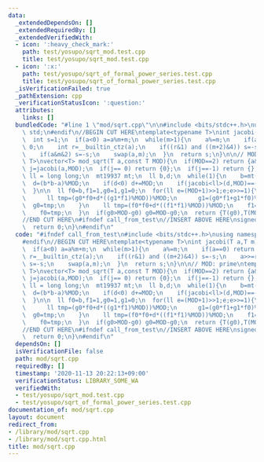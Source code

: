 ```yaml
---
data:
  _extendedDependsOn: []
  _extendedRequiredBy: []
  _extendedVerifiedWith:
  - icon: ':heavy_check_mark:'
    path: test/yosupo/sqrt_mod.test.cpp
    title: test/yosupo/sqrt_mod.test.cpp
  - icon: ':x:'
    path: test/yosupo/sqrt_of_formal_power_series.test.cpp
    title: test/yosupo/sqrt_of_formal_power_series.test.cpp
  _isVerificationFailed: true
  _pathExtension: cpp
  _verificationStatusIcon: ':question:'
  attributes:
    links: []
  bundledCode: "#line 1 \"mod/sqrt.cpp\"\n\n#include <bits/stdc++.h>\nusing namespace\
    \ std;\n#endif\n//BEGIN CUT HERE\ntemplate<typename T>\nint jacobi(T a,T m){\n\
    \  int s=1;\n  if(a<0) a=a%m+m;\n  while(m>1){\n    a%=m;\n    if(a==0) return\
    \ 0;\n    int r=__builtin_ctz(a);\n    if((r&1) and ((m+2)&4)) s=-s;\n    a>>=r;\n\
    \    if(a&m&2) s=-s;\n    swap(a,m);\n  }\n  return s;\n}\n\n// MOD: prime\ntemplate<typename\
    \ T>\nvector<T> mod_sqrt(T a,const T MOD){\n  if(MOD==2) return {a&1};\n  int\
    \ j=jacobi(a,MOD);\n  if(j== 0) return {0};\n  if(j==-1) return {};\n\n  using\
    \ ll = long long;\n  mt19937 mt;\n  ll b,d;\n  while(1){\n    b=mt()%MOD;\n  \
    \  d=(b*b-a)%MOD;\n    if(d<0) d+=MOD;\n    if(jacobi<ll>(d,MOD)==-1) break;\n\
    \  }\n\n  ll f0=b,f1=1,g0=1,g1=0;\n  for(ll e=(MOD+1)>>1;e;e>>=1){\n    if(e&1){\n\
    \      ll tmp=(g0*f0+d*((g1*f1)%MOD))%MOD;\n      g1=(g0*f1+g1*f0)%MOD;\n    \
    \  g0=tmp;\n    }\n    ll tmp=(f0*f0+d*((f1*f1)%MOD))%MOD;\n    f1=(2*f0*f1)%MOD;\n\
    \    f0=tmp;\n  }\n  if(g0>MOD-g0) g0=MOD-g0;\n  return {T(g0),T(MOD-g0)};\n}\n\
    //END CUT HERE\n#ifndef call_from_test\n//INSERT ABOVE HERE\nsigned main(){\n\
    \  return 0;\n}\n#endif\n"
  code: "#ifndef call_from_test\n#include <bits/stdc++.h>\nusing namespace std;\n\
    #endif\n//BEGIN CUT HERE\ntemplate<typename T>\nint jacobi(T a,T m){\n  int s=1;\n\
    \  if(a<0) a=a%m+m;\n  while(m>1){\n    a%=m;\n    if(a==0) return 0;\n    int\
    \ r=__builtin_ctz(a);\n    if((r&1) and ((m+2)&4)) s=-s;\n    a>>=r;\n    if(a&m&2)\
    \ s=-s;\n    swap(a,m);\n  }\n  return s;\n}\n\n// MOD: prime\ntemplate<typename\
    \ T>\nvector<T> mod_sqrt(T a,const T MOD){\n  if(MOD==2) return {a&1};\n  int\
    \ j=jacobi(a,MOD);\n  if(j== 0) return {0};\n  if(j==-1) return {};\n\n  using\
    \ ll = long long;\n  mt19937 mt;\n  ll b,d;\n  while(1){\n    b=mt()%MOD;\n  \
    \  d=(b*b-a)%MOD;\n    if(d<0) d+=MOD;\n    if(jacobi<ll>(d,MOD)==-1) break;\n\
    \  }\n\n  ll f0=b,f1=1,g0=1,g1=0;\n  for(ll e=(MOD+1)>>1;e;e>>=1){\n    if(e&1){\n\
    \      ll tmp=(g0*f0+d*((g1*f1)%MOD))%MOD;\n      g1=(g0*f1+g1*f0)%MOD;\n    \
    \  g0=tmp;\n    }\n    ll tmp=(f0*f0+d*((f1*f1)%MOD))%MOD;\n    f1=(2*f0*f1)%MOD;\n\
    \    f0=tmp;\n  }\n  if(g0>MOD-g0) g0=MOD-g0;\n  return {T(g0),T(MOD-g0)};\n}\n\
    //END CUT HERE\n#ifndef call_from_test\n//INSERT ABOVE HERE\nsigned main(){\n\
    \  return 0;\n}\n#endif\n"
  dependsOn: []
  isVerificationFile: false
  path: mod/sqrt.cpp
  requiredBy: []
  timestamp: '2020-11-13 20:22:13+09:00'
  verificationStatus: LIBRARY_SOME_WA
  verifiedWith:
  - test/yosupo/sqrt_mod.test.cpp
  - test/yosupo/sqrt_of_formal_power_series.test.cpp
documentation_of: mod/sqrt.cpp
layout: document
redirect_from:
- /library/mod/sqrt.cpp
- /library/mod/sqrt.cpp.html
title: mod/sqrt.cpp
---
```

